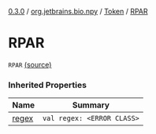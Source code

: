 [0.3.0](../../index.md) / [org.jetbrains.bio.npy](../index.md) / [Token](index.md) / [RPAR](.)

# RPAR

`RPAR` [(source)](https://github.com/JetBrains-Research/npy/blob/0.3.0/src/main/kotlin/org/jetbrains/bio/npy/Support.kt#L66)

### Inherited Properties

| Name | Summary |
|---|---|
| [regex](regex.md) | `val regex: <ERROR CLASS>` |
